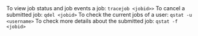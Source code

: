 ## 
To view job status and job events a job: ```tracejob <jobid>>```
To cancel a submitted job: ```qdel <jobid>```
To check the current jobs of a user: ```qstat -u <username>```
To check more details about the submitted job: ```qstat -f <jobid>```
